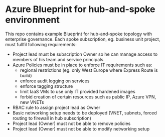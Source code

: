 # Azure Blueprint for hub-and-spoke environment
This repo contains example Blueprint for hub-and-spoke topology with enterprise governance. Each spoke subscription, eg. business unit project, must fullfil following requirements: 

- Project lead must be subscription Owner so he can manage access to members of his team and service principals
- Azure Policies must be in place to enforce IT requirements such as:
  - regional restrictions (eg. only West Europe where Express Route is build)
  - enforce audit logging on services
  - enforce tagging structure
  - limit IaaS VMs to use only IT provided hardened images
  - forbid creation of certain resources such as public IP, Azure VPN, new VNETs
- RBAC rule to assign project lead as Owner
- Basic networking setup needs to be deployed (VNET, subnets, forced routing to firewall in hub subscription)
- Project lead (Owner) must not be able to remove policies
- Project lead (Owner) must not be able to modify networking setup